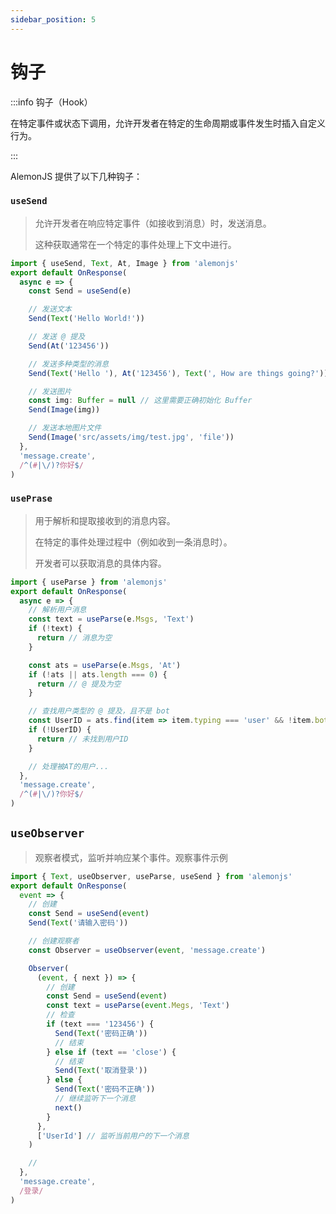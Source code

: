 ```yaml
---
sidebar_position: 5
---
```


# 钩子

:::info 钩子（Hook）

在特定事件或状态下调用，允许开发者在特定的生命周期或事件发生时插入自定义行为。

:::

AlemonJS 提供了以下几种钩子：

### `useSend`

> 允许开发者在响应特定事件（如接收到消息）时，发送消息。
>
> 这种获取通常在一个特定的事件处理上下文中进行。

```ts title="apps/**/*/res.ts"
import { useSend, Text, At, Image } from 'alemonjs'
export default OnResponse(
  async e => {
    const Send = useSend(e)

    // 发送文本
    Send(Text('Hello World!'))

    // 发送 @ 提及
    Send(At('123456'))

    // 发送多种类型的消息
    Send(Text('Hello '), At('123456'), Text(', How are things going?'))

    // 发送图片
    const img: Buffer = null // 这里需要正确初始化 Buffer
    Send(Image(img))

    // 发送本地图片文件
    Send(Image('src/assets/img/test.jpg', 'file'))
  },
  'message.create',
  /^(#|\/)?你好$/
)
```

### `usePrase`

> 用于解析和提取接收到的消息内容。
>
> 在特定的事件处理过程中（例如收到一条消息时）。
>
> 开发者可以获取消息的具体内容。

```ts title="apps/**/*/res.ts"
import { useParse } from 'alemonjs'
export default OnResponse(
  async e => {
    // 解析用户消息
    const text = useParse(e.Msgs, 'Text')
    if (!text) {
      return // 消息为空
    }

    const ats = useParse(e.Msgs, 'At')
    if (!ats || ats.length === 0) {
      return // @ 提及为空
    }

    // 查找用户类型的 @ 提及，且不是 bot
    const UserID = ats.find(item => item.typing === 'user' && !item.bot)?.value
    if (!UserID) {
      return // 未找到用户ID
    }

    // 处理被AT的用户...
  },
  'message.create',
  /^(#|\/)?你好$/
)
```

## `useObserver`

> 观察者模式，监听并响应某个事件。观察事件示例

```ts title="apps/**/*/res.ts"
import { Text, useObserver, useParse, useSend } from 'alemonjs'
export default OnResponse(
  event => {
    // 创建
    const Send = useSend(event)
    Send(Text('请输入密码'))

    // 创建观察者
    const Observer = useObserver(event, 'message.create')

    Observer(
      (event, { next }) => {
        // 创建
        const Send = useSend(event)
        const text = useParse(event.Megs, 'Text')
        // 检查
        if (text === '123456') {
          Send(Text('密码正确'))
          // 结束
        } else if (text == 'close') {
          // 结束
          Send(Text('取消登录'))
        } else {
          Send(Text('密码不正确'))
          // 继续监听下一个消息
          next()
        }
      },
      ['UserId'] // 监听当前用户的下一个消息
    )

    //
  },
  'message.create',
  /登录/
)
```
